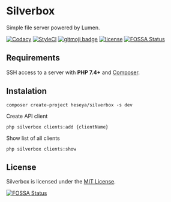 # Silverbox
Simple file server powered by Lumen.

[![Codacy](https://img.shields.io/codacy/grade/f5c11a249e7940c8bc3fa5b0aa64774a?style=flat-square)](https://app.codacy.com/project/bvlinsky/cdn/dashboard)
[![StyleCI](https://github.styleci.io/repos/202558567/shield?branch=master)](https://github.styleci.io/repos/202558567)
[![gitmoji badge](https://img.shields.io/badge/gitmoji-%20😜%20😍-FFDD67.svg?style=flat-square)](https://github.com/carloscuesta/gitmoji)
[![license](https://img.shields.io/github/license/bvlinsky/cdn?color=blue&style=flat-square)](https://github.com/bvlinsky/cdn/blob/master/LICENSE)
[![FOSSA Status](https://app.fossa.com/api/projects/git%2Bgithub.com%2Fheseya%2Fsilverbox.svg?type=shield)](https://app.fossa.com/projects/git%2Bgithub.com%2Fheseya%2Fsilverbox?ref=badge_shield)

## Requirements
SSH access to a server with **PHP 7.4+** and [Composer](https://getcomposer.org/).

## Instalation
```
composer create-project heseya/silverbox -s dev
```

Create API client
```
php silverbox clients:add {clientName}
```

Show list of all clients
```
php silverbox clients:show
```

## License
Silverbox is licensed under the [MIT License](https://github.com/heseya/silverbox/blob/master/LICENSE).


[![FOSSA Status](https://app.fossa.com/api/projects/git%2Bgithub.com%2Fheseya%2Fsilverbox.svg?type=large)](https://app.fossa.com/projects/git%2Bgithub.com%2Fheseya%2Fsilverbox?ref=badge_large)